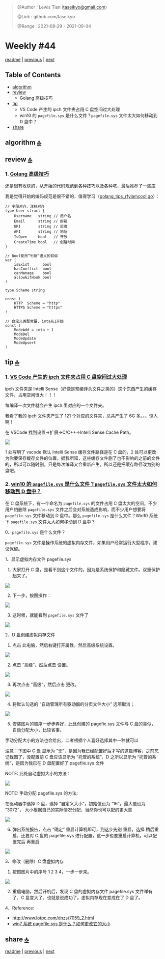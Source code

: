 > @Author  : Lewis Tian (taseikyo@gmail.com)
>
> @Link    : github.com/taseikyo
>
> @Range   : 2021-08-29 - 2021-09-04

# Weekly #44

[readme](../README.md) | [previous](202108W4.md) | [next](202109W2.md)

## Table of Contents

- [algorithm](#algorithm-)
- [review](#review-)
    - Golang 高级技巧
- [tip](#tip-)
    - VS Code 产生的 ipch 文件夹占用 C 盘空间过大处理
    - win10 的 `pagefile.sys` 是什么文件？`pagefile.sys` 文件太大如何移动到 D 盘中？
- [share](#share-)

## algorithm [🔝](#weekly-44)

## review [🔝](#weekly-44)

### 1. [Golang 高级技巧](https://github.com/rfyiamcool/share_ppt#golang%E9%AB%98%E7%BA%A7%E6%8A%80%E5%B7%A7)

还是很有收获的，从开始的代码规范到各种技巧以及各种坑，最后推荐了一些库

我是觉得开始的编码规范是很不错的，值得学习（[golang_tips_rfyiamcool.go](../code/golang_tips_rfyiamcool.go)）：

```golang
// 字段对齐，注释对齐
type User struct {
    Username   string // ⽤户名
    Email      string // 邮箱
    URI        string // 后缀
    API        string // 地址
    IsOpen     bool   // 开放
    CreateTime bool   // 创建时间
}

// Bool使用”判断”语义的前缀
var (
    isExist      bool
    hasConflict  bool
    canManage    bool
    allowGitHook bool
)

type Scheme string

const (
    HTTP  Scheme = "http"
    HTTPS Scheme = "https"
)

// 自定义类型常量, iota从1开始
const (
    ModeAdd = iota + 1
    ModeDel
    ModeUpdate
    ModeUpsert
)
```

## tip [🔝](#weekly-44)

### 1. [VS Code 产生的 ipch 文件夹占用 C 盘空间过大处理](https://blog.csdn.net/qq_41688558/article/details/99085069)

ipch 文件夹是 Intelli Sense（好像是预编译头文件之类的）这个东西产生的缓存文件，占用空间很大！！！

每编译一次文件就会产生 ipch 里对应的一个文件夹。

我看了我的 ipch 文件夹产生了 121 个对应的文件夹，总共产生了 6G 多。。。惊人啊！

在 VSCode 找到设置→扩展→C/C++→Intelli Sense Cache Path。

![](../images/2021/09/20190810162709150.png)

1 处写明了 vscode 默认 Intelli Sense 缓存文件路径是在 C 盘的，2 处可以更改为你要保存缓存文件的位置。据我所知，这些缓存文件删了也不影响的之前的文件的，所以可以随时删，只是每次编译又会重新产生，所以还是把缓存路径改为别的盘吧。

### 2. [win10 的 `pagefile.sys` 是什么文件？`pagefile.sys` 文件太大如何移动到 D 盘中？](https://blog.csdn.net/xrinosvip/article/details/81352823)

在 C 盘系统下，有一个命名为 `pagefile.sys` 的文件占用 C 盘太大的空间，不少用户怕删除 `pagefile.sys` 文件之后会对系统造成影响，而不少用户想要将 `pagefile.sys` 文件移动到 D 盘中。那么 `pagefile.sys` 是什么文件？Win10 系统下 `pagefile.sys` 文件太大如何移动到 D 盘中？

0、`pagefile.sys` 是什么文件？

`pagefile.sys` 文件是操作系统的虚拟内存文件，如果用户经常运行大型程序，建议保留。

1、显示虚拟内存文件 pagefile.sys

1. 大家打开 C 盘，是看不到这个文件的。因为是系统保护和隐藏文件。双重保护起来了。

![](../images/2021/09/20180802094209816.png)

2. 下一步，按图操作：

![](../images/2021/09/20180802094733621.png)

3. 这时候，就能看到 `pagefile.sys` 文件了

![](../images/2021/09/20180802095110832.png)

2、D 盘创建虚拟内存文件

1. 点击 此电脑，然后右键打开属性，然后高级系统设置。

![](../images/2021/09/20180802095542235.png)

2. 点击 “高级”，然后点击 设置。

![](../images/2021/09/20180802095925522.png)

3. 再次点击 “高级”，然后点击 更改。

![](../images/2021/09/20180802100252277.png)

4. 将默认勾选的 “自动管理所有驱动器的分页文件大小” 选项取消；

![](../images/2021/09/20180802100534523.png)

5. 安装图片的顺序一步步弄好，此处创建的 pagefie.sys 文件与 C 盘的类似，自动分配大小，比较省事，

手动分配大小的方法也会给出，二者根据个人喜好选择其中一种就可以

注意：下图中 C 盘 显示为 “无”，是因为我已经配置好后才写的这篇博客，之前忘记截图了，没配置前 C 盘应该显示为 “托管的系统”，D 之所以显示为 “托管的系统”，是因为我已在 D 盘配置好了 pagefile.sys 文件

NOTE: 此处自动虚拟大小的方法：

![](../images/2021/09/20180802100915275.png)

NOTE: 手动分配 pagefile.sys 的方法:

在驱动器中选择 D 盘，选择 “自定义大小”，初始值设为 “16”，最大值设为 “3072”， 大小根据自己的实际情况分配，当然你也可以配的更大些

![](../images/2021/09/20180802101904411.png)

6. 弹出系统报告，点击 “确定” 重启计算机即可，到这步先别 重启，选择 稍后重启，还要对 C 盘的 pagefile.sys 进行配置，这一步也要重启计算机，可以配置完后 再重启

![](../images/2021/09/20180802102527731.png)

3、修改（删除）C 盘虚拟内存

1. 按照图片中的序号 1 2 3 4，一步一步来。

![](../images/2021/09/20180802103801670.png)

2. 重启电脑，然后开机后，发现 C 盘的虚拟内存文件 pagefile.sys 文件咩有了，C 盘变大了。也就是说成功了。虚拟内存现在变成在了 D 盘了。

4、Reference:

- http://www.lotpc.com/dnzs/7059_2.html
- [win7 系统 pagefile.sys 是什么？如何更改它的大小](http://xinzhi.wenda.so.com/a/1517732530202865)

## share [🔝](#weekly-44)

[readme](../README.md) | [previous](202108W4.md) | [next](202109W2.md)
